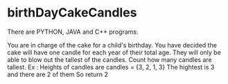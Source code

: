 # birthDayCakeCandles
There are PYTHON, JAVA and C++ programs.

You are in charge of the cake for a child's birthday. You have decided the cake will have one candle for each year of their total age. They will only be able to blow out the tallest of the candles. Count how many candles are tallest.
Ex : Heights of candles are
      candles = {3, 2, 1, 3}
      The hightest is 3 and there are 2 of them
      So return 2
      
